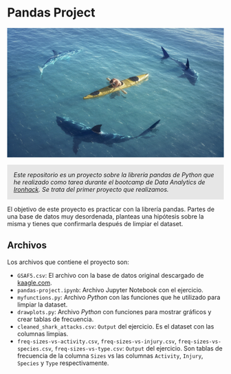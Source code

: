 # Pandas Project

![Shark Attack](./images/shark-attack.jpg)

<p style="background-color:#e6e6e6;font-style:italic;padding:15px;">Este repositorio es un proyecto sobre la librería pandas de Python que he realizado como tarea durante el bootcamp de Data Analytics de <a href="https://www.ironhack.com/" title="Ironhack">Ironhack</a>. Se trata del primer proyecto que realizamos.</p>

El objetivo de este proyecto es practicar con la librería pandas. Partes de una base de datos muy desordenada, planteas una hipótesis sobre la misma y tienes que confirmarla después de limpiar el dataset.

## Archivos

Los archivos que contiene el proyecto son:

* `GSAF5.csv`: El archivo con la base de datos original descargado de [kaagle.com](https://www.kaggle.com/teajay/global-shark-attacks/version/1/kernels).
* `pandas-project.ipynb`: Archivo Jupyter Notebook con el ejercicio.
* `myfunctions.py`: Archivo *Python* con las funciones que he utilizado para limpiar la dataset.
* `drawplots.py`: Archivo *Python* con funciones para mostrar gráficos y crear tablas de frecuencia.
* `cleaned_shark_attacks.csv`: `Output` del ejercicio. Es el dataset con las columnas limpias.
* `freq-sizes-vs-activity.csv`, `freq-sizes-vs-injury.csv`, `freq-sizes-vs-species.csv`, `freq-sizes-vs-type.csv`: `Output` del ejercicio. Son tablas de frecuencia de la columna `Sizes` vs las columnas `Activity`, `Injury`, `Species` y `Type` respectivamente.
